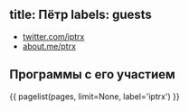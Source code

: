 title: Пётр
labels: guests
---
- [twitter.com/iptrx](http://twitter.com/iptrx)
- [about.me/ptrx](http://about.me/ptrx)

## Программы с его участием

{{ pagelist(pages, limit=None, label='iptrx') }}
